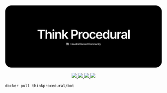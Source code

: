 [![Think Procedural Cover](https://raw.githubusercontent.com/thinkprocedural/web/master/assets/cover.svg)](https://discord.gg/b8U5Hdy)

<p align="center">
<!-- discord -->
<a href="https://discord.gg/b8U5Hdy">
<img src="https://img.shields.io/discord/230123485668573184?style=flat&colorA=f5f5f5&colorB=f5f5f5&label=&logo=discord&logoColor=000000" />
</a>

<!-- github actions -->
<a href="https://github.com/thinkprocedural/bot/actions?query=workflow%3Aci">
<img src="https://img.shields.io/github/workflow/status/thinkprocedural/bot/ci?style=flat&colorA=f5f5f5&colorB=f5f5f5&label=GitHub%20Actions&logo=github&logoColor=000000" />
</a>

<!-- docker image size -->
<a href="https://hub.docker.com/r/thinkprocedural/bot">
<img src="https://img.shields.io/docker/image-size/thinkprocedural/bot/latest?style=flat&colorA=f5f5f5&colorB=f5f5f5&label=Image%20size&logo=docker&logoColor=000000" />
</a>

<!-- docker image version -->
<a href="https://hub.docker.com/r/thinkprocedural/bot">
<img src="https://img.shields.io/docker/v/thinkprocedural/bot?style=flat&colorA=f5f5f5&colorB=f5f5f5&label=Image%20version&logo=docker&logoColor=000000" />
</a>
</p>

```bash
docker pull thinkprocedural/bot
```
